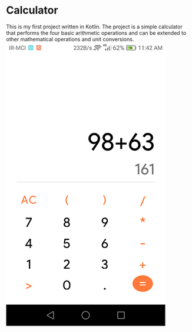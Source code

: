 # Calculator
This is my first project written in Kotlin. The project is a simple calculator that performs the four basic arithmetic operations and can be extended to other mathematical operations and unit conversions.
![claculator img](Screenshot_calculator.png)
